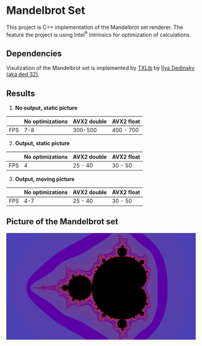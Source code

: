 # Mandelbrot Set

This project is C++ implementation of the Mandelbrot set renderer. The feature the project is using Intel<sup>&reg;</sup> Intrinsics for optimization of calculations.

## Dependencies

Visulization of the Mandelbrot set is implemented by [TXLib](https://github.com/ded32/TXLib) by [Ilya Dedinsky (aka ded 32)](https://github.com/ded32).

## Results

1. **No output, static picture**

|     | No optimizations | AVX2 double | AVX2 float |
|-----|------------------|-------------|------------|
| FPS |       7-8        |   300-500   | 400 - 700  |

2. **Output, static picture**

|     | No optimizations | AVX2 double | AVX2 float |
|-----|------------------|-------------|------------|
| FPS |        4         |   25 - 40   |  30 - 50   |

3. **Output, moving picture**

|     | No optimizations | AVX2 double | AVX2 float |
|-----|------------------|-------------|------------|
| FPS |       4-7        |   25 - 40   |  30 - 50   |

## Picture of the Mandelbrot set

![Picture](Picture.png)
